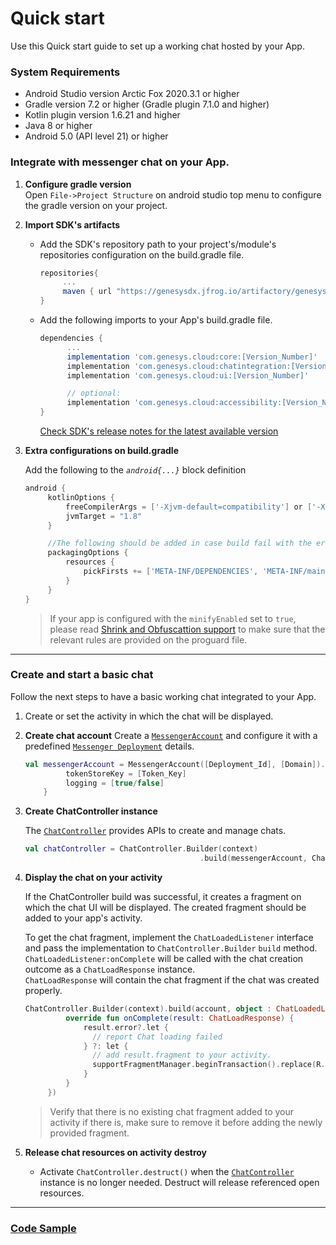 
# Quick start

Use this Quick start guide to set up a working chat hosted by your App.   

### System Requirements  

* Android Studio version Arctic Fox 2020.3.1 or higher
* Gradle version 7.2 or higher (Gradle plugin 7.1.0 and higher)
* Kotlin plugin version 1.6.21 and higher
* Java 8 or higher
* Android 5.0 (API level 21) or higher 


### Integrate with messenger chat on your App.

1. **Configure gradle version**  
   Open `File->Project Structure` on android studio top menu to configure the gradle version on your project.
   
2. **Import SDK's artifacts**
    
   - Add the SDK's repository path to your project's/module's repositories configuration on the build.gradle file.
     ```gradle
     repositories{
          ...
          maven { url "https://genesysdx.jfrog.io/artifactory/genesysdx-android.dev/" }
     }
     ```   
      
   - Add the following imports to your App's build.gradle file.

     ```gradle
     dependencies {
           ...
           implementation 'com.genesys.cloud:core:[Version_Number]'
           implementation 'com.genesys.cloud:chatintegration:[Version_Number]'
           implementation 'com.genesys.cloud:ui:[Version_Number]'

           // optional:
           implementation 'com.genesys.cloud:accessibility:[Version_Number]'
     }
     ```

     [Check SDK's release notes for the latest available version](./release-notes#dependencies) 

    
3. **Extra configurations on build.gradle**
   
   Add the following to the _`android{...}`_ block definition

   ```gradle
   android {
        kotlinOptions {
            freeCompilerArgs = ['-Xjvm-default=compatibility'] or ['-Xjvm-default=all']
            jvmTarget = "1.8"
        }

        //The following should be added in case build fail with the error: "More than one file was found with OS independent path..."
        packagingOptions {
            resources {
                pickFirsts += ['META-INF/DEPENDENCIES', 'META-INF/main_debug.kotlin_module', 'META-INF/main_release.kotlin_module', 'META-INF/main_sdktesting.kotlin_module', 'META-INF/ui_debug.kotlin_module', 'META-INF/ui_release.kotlin_module']
            }
        }
   }
   ```

   > If your app is configured with the `minifyEnabled` set to `true`, please read [Shrink and Obfuscattion support](./shrink-and-obfuscate.md') to make sure that the relevant rules are provided on the proguard file.
    
---

### Create and start a basic chat  

Follow the next steps to have a basic working chat integrated to your App.

1. Create or set the activity in which the chat will be displayed.

2. **Create chat account**
   Create a [`MessengerAccount`](./messenger-chat#messengeraccount) and configure it with a predefined [`Messenger Deployment`](https://help.mypurecloud.com/articles/deploy-messenger/) details.
     
   ```kotlin
   val messengerAccount = MessengerAccount([Deployment_Id], [Domain]).apply {
            tokenStoreKey = [Token_Key]
            logging = [true/false]
       }
   ```  
     
3. **Create ChatController instance**
    
   The [`ChatController`](./chatcontroller.md) provides APIs to create and manage chats.

   ```kotlin
   val chatController = ChatController.Builder(context)
                                          .build(messengerAccount, ChatLoadedListener)
   ```

4. **Display the chat on your activity**

   If the ChatController build was successful, it creates a fragment on which the chat UI will be displayed. The created fragment should be added to your app's activity.

   To get the chat fragment, implement the `ChatLoadedListener` interface and pass the implementation to `ChatController.Builder` `build` method.   
   `ChatLoadedListener:onComplete` will be called with the chat creation outcome as a `ChatLoadResponse` instance.    
   `ChatLoadResponse` will contain the chat fragment if the chat was created properly.   
    
   ```kotlin
   ChatController.Builder(context).build(account, object : ChatLoadedListener {
            override fun onComplete(result: ChatLoadResponse) {
                result.error?.let {
                  // report Chat loading failed
                } ?: let {
                  // add result.fragment to your activity.
                  supportFragmentManager.beginTransaction().replace(R.id.chat_container, result.fragment, tag).commit()
                }
            }
        })
   ```

   > Verify that there is no existing chat fragment added to your activity if there is, make sure to remove it before adding the newly provided fragment.

5. **Release chat resources on activity destroy** 
   - Activate `ChatController.destruct()` when the [`ChatController`](./chatcontroller.md) instance is no longer needed. Destruct will release referenced open resources.

---

### [Code Sample](https://github.com/genesys/)
